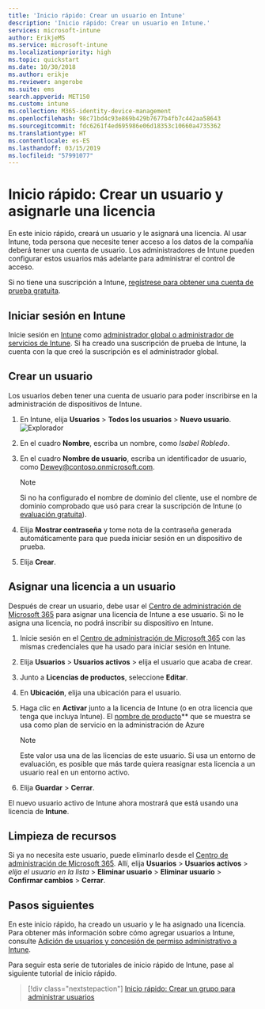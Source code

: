```yaml
---
title: 'Inicio rápido: Crear un usuario en Intune'
description: 'Inicio rápido: Crear un usuario en Intune.'
services: microsoft-intune
author: ErikjeMS
ms.service: microsoft-intune
ms.localizationpriority: high
ms.topic: quickstart
ms.date: 10/30/2018
ms.author: erikje
ms.reviewer: angerobe
ms.suite: ems
search.appverid: MET150
ms.custom: intune
ms.collection: M365-identity-device-management
ms.openlocfilehash: 98c71bd4c93e869b429b7677b4fb7c442aa58643
ms.sourcegitcommit: fdc6261f4ed695986e06d18353c10660a4735362
ms.translationtype: HT
ms.contentlocale: es-ES
ms.lasthandoff: 03/15/2019
ms.locfileid: "57991077"
---
```

# <a name="quickstart-create-a-user-and-assign-a-license-to-it"></a>Inicio rápido: Crear un usuario y asignarle una licencia

En este inicio rápido, creará un usuario y le asignará una licencia. Al usar Intune, toda persona que necesite tener acceso a los datos de la compañía deberá tener una cuenta de usuario. Los administradores de Intune pueden configurar estos usuarios más adelante para administrar el control de acceso.

Si no tiene una suscripción a Intune, [regístrese para obtener una cuenta de prueba gratuita](free-trial-sign-up.md).

## <a name="sign-in-to-intune"></a>Iniciar sesión en Intune

Inicie sesión en [Intune](https://aka.ms/intuneportal) como [administrador global o administrador de servicios de Intune](users-add.md#types-of-administrators). Si ha creado una suscripción de prueba de Intune, la cuenta con la que creó la suscripción es el administrador global.

## <a name="create-a-user"></a>Crear un usuario

Los usuarios deben tener una cuenta de usuario para poder inscribirse en la administración de dispositivos de Intune.

1. En Intune, elija **Usuarios** > **Todos los usuarios** > **Nuevo usuario**.
![Explorador](media/quickstart-create-user/create-user.png)
2. En el cuadro **Nombre**, escriba un nombre, como *Isabel Robledo*.
3. En el cuadro **Nombre de usuario**, escriba un identificador de usuario, como Dewey@contoso.onmicrosoft.com.

    > [!NOTE]
    > Si no ha configurado el nombre de dominio del cliente, use el nombre de dominio comprobado que usó para crear la suscripción de Intune (o [evaluación gratuita](free-trial-sign-up.md#sign-up-for-a-microsoft-intune-free-trial)). 

4. Elija **Mostrar contraseña** y tome nota de la contraseña generada automáticamente para que pueda iniciar sesión en un dispositivo de prueba.
5. Elija **Crear**.

## <a name="assign-a-license-to-the-user"></a>Asignar una licencia a un usuario

Después de crear un usuario, debe usar el [Centro de administración de Microsoft 365](http://go.microsoft.com/fwlink/p/?LinkId=698854) para asignar una licencia de Intune a ese usuario. Si no le asigna una licencia, no podrá inscribir su dispositivo en Intune. 

1. Inicie sesión en el [Centro de administración de Microsoft 365](http://go.microsoft.com/fwlink/p/?LinkId=698854) con las mismas credenciales que ha usado para iniciar sesión en Intune.
2. Elija **Usuarios** > **Usuarios activos** > elija el usuario que acaba de crear.
3. Junto a **Licencias de productos**, seleccione **Editar**.
4. En **Ubicación**, elija una ubicación para el usuario.
5. Haga clic en **Activar** junto a la licencia de Intune (o en otra licencia que tenga que incluya Intune). El [nombre de producto](https://docs.microsoft.com/azure/active-directory/users-groups-roles/licensing-service-plan-reference)** que se muestra se usa como plan de servicio en la administración de Azure 

   > [!NOTE]
   > Este valor usa una de las licencias de este usuario. Si usa un entorno de evaluación, es posible que más tarde quiera reasignar esta licencia a un usuario real en un entorno activo.
6. Elija **Guardar** > **Cerrar**.

El nuevo usuario activo de Intune ahora mostrará que está usando una licencia de **Intune**.

## <a name="clean-up-resources"></a>Limpieza de recursos

Si ya no necesita este usuario, puede eliminarlo desde el [Centro de administración de Microsoft 365](http://go.microsoft.com/fwlink/p/?LinkId=698854). Allí, elija **Usuarios** > **Usuarios activos** > *elija el usuario en la lista* > **Eliminar usuario** > **Eliminar usuario** > **Confirmar cambios** > **Cerrar**.

## <a name="next-steps"></a>Pasos siguientes

En este inicio rápido, ha creado un usuario y le ha asignado una licencia. Para obtener más información sobre cómo agregar usuarios a Intune, consulte [Adición de usuarios y concesión de permiso administrativo a Intune](users-add.md).

Para seguir esta serie de tutoriales de inicio rápido de Intune, pase al siguiente tutorial de inicio rápido.

> [!div class="nextstepaction"]
> [Inicio rápido: Crear un grupo para administrar usuarios](quickstart-create-group.md)

